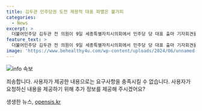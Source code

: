 ```yaml
---
title: 김두관 민주당권 도전 제왕적 대표 파멸은 불가피
categories:
  - News
excerpt: >
  더불어민주당 김두관 전 의원이 9일 세종특별자치시의회에서 민주당 당 대표 출마 기자회견을 열었다. 김 전 의원은 이재명 전 대표에 직격탄을 날리며, 1인 독주를 막지 못하면 민주당의 위기가 깊어질 것이라고 경고했다. 또한, 다양한 사람들과 팀워크를 이루는 것이 중요하다고 강조했으며, 국민의 힘보다 낮은 지지율을 시사한다고 지적했다. 이에 대한 해결책으로 정당의 다양성과 분권을 보장해야 한다고 주장했다. 또한, 국가 경제 복구와 민생 회복을 위해 경제와 민생을 우선 챙겨야 한다고 당부했다.
feature_text: >
  더불어민주당 김두관 전 의원이 9일 세종특별자치시의회에서 민주당 당 대표 출마 기자회견을 열었다. 김 전 의원은 이재명 전 대표에 직격탄을 날리며, 1인 독주를 막지 못하면 민주당의 위기가 깊어질 것이라고 경고했다. 또한, 다양한 사람들과 팀워크를 이루는 것이 중요하다고 강조했으며, 국민의 힘보다 낮은 지지율을 시사한다고 지적했다. 이에 대한 해결책으로 정당의 다양성과 분권을 보장해야 한다고 주장했다. 또한, 국가 경제 복구와 민생 회복을 위해 경제와 민생을 우선 챙겨야 한다고 당부했다.
image: 'https://www.behealthy4u.com/wp-content/uploads/2024/06/unnamed-file.png'
---
```


<p><img src="https://www.behealthy4u.com/wp-content/uploads/2024/06/unnamed-file.png" alt="info 속보" /></p>

<p>죄송합니다. 사용자가 제공한 내용으로는 요구사항을 충족시킬 수 없습니다. 사용자가 요청하신 내용을 제공하기 위해 추가 정보를 제공해 주시겠어요?</p>
생생한 뉴스, <a href="https://opensis.kr" rel="dofollow">opensis.kr</a>


